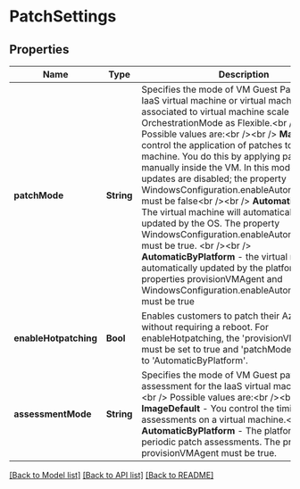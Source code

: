 # PatchSettings


## Properties
Name | Type | Description | Notes
------------ | ------------- | ------------- | -------------
**patchMode** | **String** | Specifies the mode of VM Guest Patching to IaaS virtual machine or virtual machines associated to virtual machine scale set with OrchestrationMode as Flexible.&lt;br /&gt;&lt;br /&gt; Possible values are:&lt;br /&gt;&lt;br /&gt; **Manual** - You  control the application of patches to a virtual machine. You do this by applying patches manually inside the VM. In this mode, automatic updates are disabled; the property WindowsConfiguration.enableAutomaticUpdates must be false&lt;br /&gt;&lt;br /&gt; **AutomaticByOS** - The virtual machine will automatically be updated by the OS. The property WindowsConfiguration.enableAutomaticUpdates must be true. &lt;br /&gt;&lt;br /&gt; **AutomaticByPlatform** - the virtual machine will automatically updated by the platform. The properties provisionVMAgent and WindowsConfiguration.enableAutomaticUpdates must be true  | [optional] [default to nothing]
**enableHotpatching** | **Bool** | Enables customers to patch their Azure VMs without requiring a reboot. For enableHotpatching, the &#39;provisionVMAgent&#39; must be set to true and &#39;patchMode&#39; must be set to &#39;AutomaticByPlatform&#39;. | [optional] [default to nothing]
**assessmentMode** | **String** | Specifies the mode of VM Guest patch assessment for the IaaS virtual machine.&lt;br /&gt;&lt;br /&gt; Possible values are:&lt;br /&gt;&lt;br /&gt; **ImageDefault** - You control the timing of patch assessments on a virtual machine.&lt;br /&gt;&lt;br /&gt; **AutomaticByPlatform** - The platform will trigger periodic patch assessments. The property provisionVMAgent must be true.  | [optional] [default to nothing]


[[Back to Model list]](../README.md#models) [[Back to API list]](../README.md#api-endpoints) [[Back to README]](../README.md)


